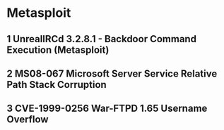 # Metasploit

## 1 UnrealIRCd 3.2.8.1 - Backdoor Command Execution (Metasploit)
## 2 MS08-067 Microsoft Server Service Relative Path Stack Corruption
## 3 CVE-1999-0256 War-FTPD 1.65 Username Overflow
